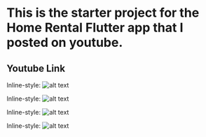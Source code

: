 # This is the starter project for the Home Rental Flutter app that I posted on youtube. 
## Youtube Link 


Inline-style: 
![alt text](https://i.ibb.co/s5Zbct0/Simulator-Screen-Shot-i-Phone-12-Pro-Max-2021-04-21-at-15-34-25.png "Home Screen 1")


Inline-style: 
![alt text](https://i.ibb.co/B6k8k4T/Simulator-Screen-Shot-i-Phone-12-Pro-Max-2021-04-21-at-15-34-37.png "Home Screen 2")


Inline-style: 
![alt text](https://i.ibb.co/h2NzxwN/Simulator-Screen-Shot-i-Phone-12-Pro-Max-2021-04-21-at-15-34-49.png "Property Details 1 ")

Inline-style: 
![alt text](https://i.ibb.co/HDVRV7Z/Simulator-Screen-Shot-i-Phone-12-Pro-Max-2021-04-21-at-15-34-53.png "Property Details 2 ")
